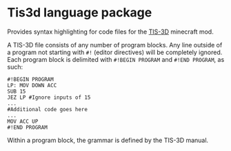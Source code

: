 # Tis3d language package

Provides syntax highlighting for code files for the [TIS-3D](https://github.com/MightyPirates/TIS-3D/) minecraft mod.

A TIS-3D file consists of any number of program blocks. Any line outside of a program not starting with `#!` (editor directives) will be completely ignored. Each program block is delimited with `#!BEGIN PROGRAM` and `#!END PROGRAM`, as such:

```
#!BEGIN PROGRAM
LP: MOV DOWN ACC
SUB 15
JEZ LP #Ignore inputs of 15
...
#Additional code goes here
...
MOV ACC UP
#!END PROGRAM
```

Within a program block, the grammar is defined by the TIS-3D manual.
